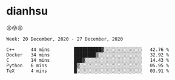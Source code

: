 
# dianhsu

:stuck_out_tongue_winking_eye::stuck_out_tongue_winking_eye::stuck_out_tongue_winking_eye:

<!--START_SECTION:waka-->
```text
Week: 20 December, 2020 - 27 December, 2020

C++      44 mins         ██████████▓░░░░░░░░░░░░░░   42.76 % 
Docker   34 mins         ████████▒░░░░░░░░░░░░░░░░   32.92 % 
C        14 mins         ███▓░░░░░░░░░░░░░░░░░░░░░   14.43 % 
Python   6 mins          █▒░░░░░░░░░░░░░░░░░░░░░░░   05.95 % 
TeX      4 mins          █░░░░░░░░░░░░░░░░░░░░░░░░   03.91 % 
```
<!--END_SECTION:waka-->
